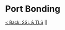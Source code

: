 # Port Bonding



[< Back: SSL & TLS](https://github.com/sxcdennis/Network/blob/master/SSL%20%26%20TLS.md "SSL & TLS") || 
